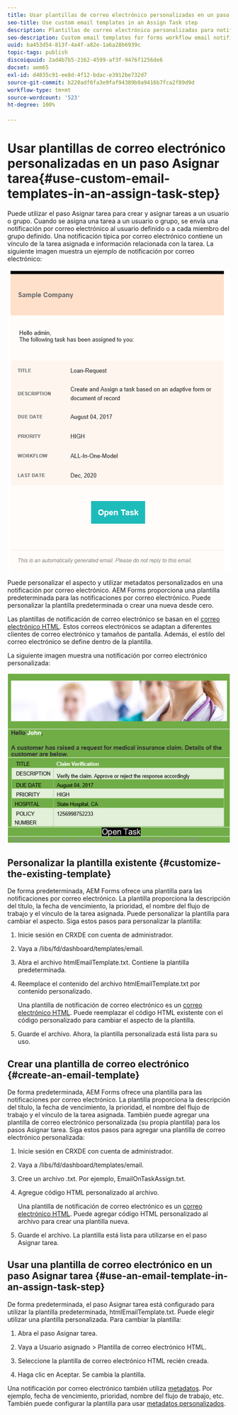 ```yaml
---
title: Usar plantillas de correo electrónico personalizadas en un paso Asignar tarea
seo-title: Use custom email templates in an Assign Task step
description: Plantillas de correo electrónico personalizadas para notificaciones de correo electrónico de flujo de trabajo de formularios
seo-description: Custom email templates for forms workflow email notifications
uuid: ba453d54-813f-4a4f-a82e-1a6a28b6939c
topic-tags: publish
discoiquuid: 2ad4b7b5-2162-4599-af3f-9476f1256de6
docset: aem65
exl-id: d4035c91-ee8d-4f12-bdac-e3912be732d7
source-git-commit: b220adf6fa3e9faf94389b9a9416b7fca2f89d9d
workflow-type: tm+mt
source-wordcount: '523'
ht-degree: 100%

---
```


# Usar plantillas de correo electrónico personalizadas en un paso Asignar tarea{#use-custom-email-templates-in-an-assign-task-step}

Puede utilizar el paso Asignar tarea para crear y asignar tareas a un usuario o grupo. Cuando se asigna una tarea a un usuario o grupo, se envía una notificación por correo electrónico al usuario definido o a cada miembro del grupo definido. Una notificación típica por correo electrónico contiene un vínculo de la tarea asignada e información relacionada con la tarea. La siguiente imagen muestra un ejemplo de notificación por correo electrónico:

![Notificación por correo electrónico con plantilla predeterminada](do-not-localize/default_email_template_new.png)

Puede personalizar el aspecto y utilizar metadatos personalizados en una notificación por correo electrónico. AEM Forms proporciona una plantilla predeterminada para las notificaciones por correo electrónico. Puede personalizar la plantilla predeterminada o crear una nueva desde cero.

Las plantillas de notificación de correo electrónico se basan en el [correo electrónico HTML](https://es.wikipedia.org/wiki/Correo_HTML). Estos correos electrónicos se adaptan a diferentes clientes de correo electrónico y tamaños de pantalla. Además, el estilo del correo electrónico se define dentro de la plantilla.

La siguiente imagen muestra una notificación por correo electrónico personalizada:

![Notificación por correo electrónico con plantilla personalizada](do-not-localize/customized-email.png)

## Personalizar la plantilla existente {#customize-the-existing-template}

De forma predeterminada, AEM Forms ofrece una plantilla para las notificaciones por correo electrónico. La plantilla proporciona la descripción del título, la fecha de vencimiento, la prioridad, el nombre del flujo de trabajo y el vínculo de la tarea asignada. Puede personalizar la plantilla para cambiar el aspecto. Siga estos pasos para personalizar la plantilla:

1. Inicie sesión en CRXDE con cuenta de administrador.

1. Vaya a /libs/fd/dashboard/templates/email.

1. Abra el archivo htmlEmailTemplate.txt. Contiene la plantilla predeterminada.

1. Reemplace el contenido del archivo htmlEmailTemplate.txt por contenido personalizado.

   Una plantilla de notificación de correo electrónico es un [correo electrónico HTML](https://es.wikipedia.org/wiki/Correo_HTML). Puede reemplazar el código HTML existente con el código personalizado para cambiar el aspecto de la plantilla.

1. Guarde el archivo. Ahora, la plantilla personalizada está lista para su uso.

## Crear una plantilla de correo electrónico {#create-an-email-template}

De forma predeterminada, AEM Forms ofrece una plantilla para las notificaciones por correo electrónico. La plantilla proporciona la descripción del título, la fecha de vencimiento, la prioridad, el nombre del flujo de trabajo y el vínculo de la tarea asignada. También puede agregar una plantilla de correo electrónico personalizada (su propia plantilla) para los pasos Asignar tarea. Siga estos pasos para agregar una plantilla de correo electrónico personalizada:

1. Inicie sesión en CRXDE con cuenta de administrador.

1. Vaya a /libs/fd/dashboard/templates/email.

1. Cree un archivo .txt. Por ejemplo, EmailOnTaskAssign.txt.

1. Agregue código HTML personalizado al archivo.

   Una plantilla de notificación de correo electrónico es un [correo electrónico HTML](https://es.wikipedia.org/wiki/Correo_HTML). Puede agregar código HTML personalizado al archivo para crear una plantilla nueva.

1. Guarde el archivo. La plantilla está lista para utilizarse en el paso Asignar tarea.

## Usar una plantilla de correo electrónico en un paso Asignar tarea {#use-an-email-template-in-an-assign-task-step}

De forma predeterminada, el paso Asignar tarea está configurado para utilizar la plantilla predeterminada, htmlEmailTemplate.txt. Puede elegir utilizar una plantilla personalizada. Para cambiar la plantilla:

1. Abra el paso Asignar tarea.

1. Vaya a Usuario asignado > Plantilla de correo electrónico HTML.

1. Seleccione la plantilla de correo electrónico HTML recién creada.

1. Haga clic en Aceptar. Se cambia la plantilla.

Una notificación por correo electrónico también utiliza [metadatos](../../forms/using/use-metadata-in-email-notifications.md). Por ejemplo, fecha de vencimiento, prioridad, nombre del flujo de trabajo, etc. También puede configurar la plantilla para usar [metadatos personalizados](../../forms/using/use-metadata-in-email-notifications.md#using-custom-metadata-in-an-email-notification).
